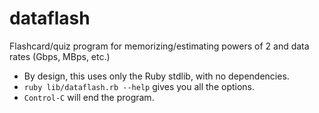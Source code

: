 # dataflash
Flashcard/quiz program for memorizing/estimating powers of 2 and data rates (Gbps, MBps, etc.)

- By design, this uses only the Ruby stdlib, with no dependencies.
- `ruby lib/dataflash.rb --help` gives you all the options.
- `Control-C` will end the program.
